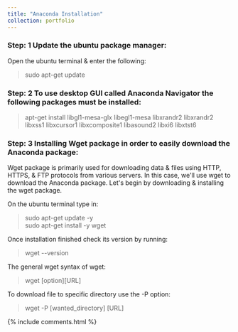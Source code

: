```yaml
---
title: "Anaconda Installation"
collection: portfolio
---
```


### Step: 1 Update the ubuntu package manager: 
Open the ubuntu terminal & enter the following:  
> sudo apt-get update

### Step: 2 To use desktop GUI called Anaconda Navigator the following packages must be installed:     
> apt-get install libgl1-mesa-glx libegl1-mesa libxrandr2 libxrandr2 libxss1 libxcursor1 libxcomposite1 libasound2 libxi6 libxtst6

### Step: 3 Installing Wget package in order to easily download the Anaconda package:
Wget package is primarily used for downloading data & files using HTTP, HTTPS, & FTP protocols from various servers. In this case, we'll use wget to download the Anaconda package. Let's begin by downloading & installing the wget package.

On the ubuntu terminal type in:<br>      
> sudo apt-get update -y  
> sudo apt-get install -y wget  

Once installation finished check its version by running:<br>         
> wget --version

The general wget syntax of wget:<br>       
> wget [option][URL]

To download file to specific directory use the -P option:<br>      
> wget -P [wanted_directory] [URL]

{% include comments.html %}
